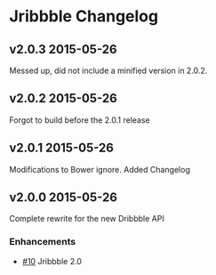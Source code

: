 # Jribbble Changelog

## v2.0.3 2015-05-26

Messed up, did not include a minified version in 2.0.2.

## v2.0.2 2015-05-26

Forgot to build before the 2.0.1 release

## v2.0.1 2015-05-26

Modifications to Bower ignore. Added Changelog

## v2.0.0 2015-05-26

Complete rewrite for the new Dribbble API

### Enhancements

- [#10](https://github.com/tylergaw/jribbble/pull/10) Jribbble 2.0
